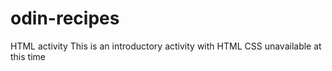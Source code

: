 # odin-recipes
HTML activity
This is an introductory activity with HTML
CSS unavailable at this time